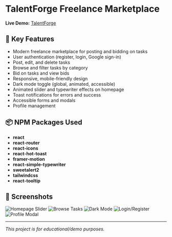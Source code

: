 # TalentForge Freelance Marketplace

**Live Demo:** [TalentForge](https://talentforg.netlify.app/)

## 🚀 Key Features
- Modern freelance marketplace for posting and bidding on tasks
- User authentication (register, login, Google sign-in)
- Post, edit, and delete tasks
- Browse and filter tasks by category
- Bid on tasks and view bids
- Responsive, mobile-friendly design
- Dark mode toggle (global, animated, accessible)
- Animated slider and typewriter effects on homepage
- Toast notifications for errors and success
- Accessible forms and modals
- Profile management


## 📦 NPM Packages Used
- **react**
- **react-router**
- **react-icons**
- **react-hot-toast**
- **framer-motion**
- **react-simple-typewriter**
- **sweetalert2**
- **tailwindcss**
- **react-tooltip**

## 📸 Screenshots
 ![Homepage Slider](https://taj3gbeymr.ufs.sh/f/ld1uzAiWfIAPwiNqO5DaLbWrNxB2evIGUn6H7zqTmkul9fPR)
 ![Browse Tasks](https://taj3gbeymr.ufs.sh/f/ld1uzAiWfIAPvSPfQ3dLNrD6xqhc2uv8snJlO1aXyS9zYmAe)
 ![Dark Mode](https://taj3gbeymr.ufs.sh/f/ld1uzAiWfIAPsgSjWQlP4t6wOrcIXHEKk8BvSbYNoW7u9Rmi)
 ![Login/Register](https://taj3gbeymr.ufs.sh/f/ld1uzAiWfIAPRkFU5AVK39sarIgpOuNQhCW2q5xzEASwoLlR)
 ![Profile Modal](https://taj3gbeymr.ufs.sh/f/ld1uzAiWfIAPKsulxHFe084tgDUmIEd5juG3yhqoapVw2HNs)


---

_This project is for educational/demo purposes._
